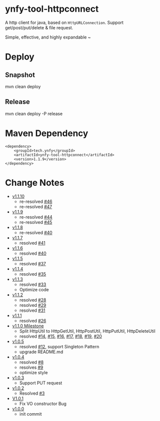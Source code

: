 # ynfy-tool-httpconnect

A http client for java, based on `HttpURLConnection`. Support get/post/put/delete & file request.

Simple, effective, and highly expandable ~

# Deploy
## Snapshot
mvn clean deploy

## Release
mvn clean deploy -P release

# Maven Dependency
```
<dependency>
    <groupId>tech.ynfy</groupId>
    <artifactId>ynfy-tool-httpconnect</artifactId>
    <version>1.1.9</version>
</dependency>
```

# Change Notes
+ [v1.1.10](https://github.com/ynfy-tech/ynfy-tool-httpconnect/releases/tag/v1.1.10)
  + re-resolved [#46](https://github.com/ynfy-tech/ynfy-tool-httpconnect/issues/46)
  + re-resolved [#47](https://github.com/ynfy-tech/ynfy-tool-httpconnect/issues/47)
+ [v1.1.9](https://github.com/ynfy-tech/ynfy-tool-httpconnect/releases/tag/v1.1.9)
  + re-resolved [#44](https://github.com/ynfy-tech/ynfy-tool-httpconnect/issues/44)
  + re-resolved [#45](https://github.com/ynfy-tech/ynfy-tool-httpconnect/issues/45)
+ [v1.1.8](https://github.com/ynfy-tech/ynfy-tool-httpconnect/releases/tag/v1.1.8)
  + re-resolved [#40](https://github.com/ynfy-tech/ynfy-tool-httpconnect/issues/40)
+ [v1.1.7](https://github.com/ynfy-tech/ynfy-tool-httpconnect/releases/tag/v1.1.7)
  + resolved [#41](https://github.com/ynfy-tech/ynfy-tool-httpconnect/issues/41)
+ [v1.1.6](https://github.com/ynfy-tech/ynfy-tool-httpconnect/releases/tag/v1.1.6)
  + resolved [#40](https://github.com/ynfy-tech/ynfy-tool-httpconnect/issues/40)
+ [v1.1.5](https://github.com/ynfy-tech/ynfy-tool-httpconnect/releases/tag/v1.1.5)
  + resolved [#37](https://github.com/ynfy-tech/ynfy-tool-httpconnect/issues/37)
+ [v1.1.4](https://github.com/ynfy-tech/ynfy-tool-httpconnect/releases/tag/v1.1.4)
    + resolved [#35](https://github.com/ynfy-tech/ynfy-tool-httpconnect/issues/35)
+ [v1.1.3](https://github.com/ynfy-tech/ynfy-tool-httpconnect/releases/tag/v1.1.3)
    + resolved [#33](https://github.com/ynfy-tech/ynfy-tool-httpconnect/issues/33)
    + Optimize code
+ [v1.1.2](https://github.com/ynfy-tech/ynfy-tool-httpconnect/releases/tag/v1.1.2)
    + resolved [#28](https://github.com/ynfy-tech/ynfy-tool-httpconnect/issues/28)
    + resolved [#29](https://github.com/ynfy-tech/ynfy-tool-httpconnect/issues/29)
    + resolved [#31](https://github.com/ynfy-tech/ynfy-tool-httpconnect/issues/31)
+ [v1.1.1](https://github.com/ynfy-tech/ynfy-tool-httpconnect/releases/tag/v1.1.1)
    + resolved [#26](https://github.com/ynfy-tech/ynfy-tool-httpconnect/issues/26)
+ [v1.1.0 Milestone](https://github.com/ynfy-tech/ynfy-tool-httpconnect/releases/tag/v1.1.0)
    + Split HttpUtil to HttpGetUtil, HttpPostUtil, HttpPutUtil, HttpDeleteUtil
    + resolved [#14](https://github.com/ynfy-tech/ynfy-tool-httpconnect/issues/14), [#15](https://github.com/ynfy-tech/ynfy-tool-httpconnect/issues/15), [#16](https://github.com/ynfy-tech/ynfy-tool-httpconnect/issues/16), [#17](https://github.com/ynfy-tech/ynfy-tool-httpconnect/issues/17), [#18](https://github.com/ynfy-tech/ynfy-tool-httpconnect/issues/18), [#19](https://github.com/ynfy-tech/ynfy-tool-httpconnect/issues/19), [#20](https://github.com/ynfy-tech/ynfy-tool-httpconnect/issues/20)
+ [v1.0.5](https://github.com/ynfy-tech/ynfy-tool-httpconnect/releases/tag/v1.0.5)
    + resolved [#12](https://github.com/ynfy-tech/ynfy-tool-httpconnect/issues/12), support Singleton Pattern
    + upgrade README.md
+ [v1.0.4](https://github.com/ynfy-tech/ynfy-tool-httpconnect/releases/tag/v1.0.4)
    + resolved [#8](https://github.com/ynfy-tech/ynfy-tool-httpconnect/issues/8)
    + resolves [#9](https://github.com/ynfy-tech/ynfy-tool-httpconnect/issues/9)
    + optimize style
+ [v1.0.3](https://github.com/ynfy-tech/ynfy-tool-httpconnect/releases/tag/v1.0.3)
    + Support PUT request
+ [v1.0.2](https://github.com/ynfy-tech/ynfy-tool-httpconnect/releases/tag/V1.0.2)
    + Resolved [#3](https://github.com/ynfy-tech/ynfy-tool-httpconnect/issues/3)
+ [V1.0.1](https://github.com/ynfy-tech/ynfy-tool-httpconnect/releases/tag/V1.0.1)
    - Fix VO constructor Bug
+ [v1.0.0](https://github.com/ynfy-tech/ynfy-tool-httpconnect/releases/tag/v1.0.0)
    + init commit






